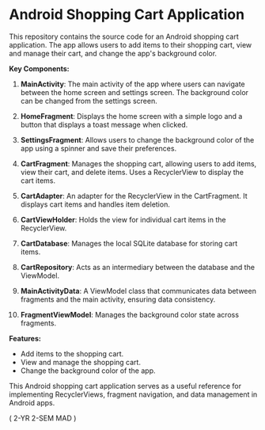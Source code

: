 # Android Shopping Cart Application




This repository contains the source code for an Android shopping cart application. The app allows users to add items to their shopping cart, view and manage their cart, and change the app's background color.

**Key Components:**

1. **MainActivity**: The main activity of the app where users can navigate between the home screen and settings screen. The background color can be changed from the settings screen.

2. **HomeFragment**: Displays the home screen with a simple logo and a button that displays a toast message when clicked.

3. **SettingsFragment**: Allows users to change the background color of the app using a spinner and save their preferences.

4. **CartFragment**: Manages the shopping cart, allowing users to add items, view their cart, and delete items. Uses a RecyclerView to display the cart items.

5. **CartAdapter**: An adapter for the RecyclerView in the CartFragment. It displays cart items and handles item deletion.

6. **CartViewHolder**: Holds the view for individual cart items in the RecyclerView.

7. **CartDatabase**: Manages the local SQLite database for storing cart items.

8. **CartRepository**: Acts as an intermediary between the database and the ViewModel.

9. **MainActivityData**: A ViewModel class that communicates data between fragments and the main activity, ensuring data consistency.

10. **FragmentViewModel**: Manages the background color state across fragments.

**Features:**

- Add items to the shopping cart.
- View and manage the shopping cart.
- Change the background color of the app.

This Android shopping cart application serves as a useful reference for implementing RecyclerViews, fragment navigation, and data management in Android apps.

( 2-YR 2-SEM MAD )



